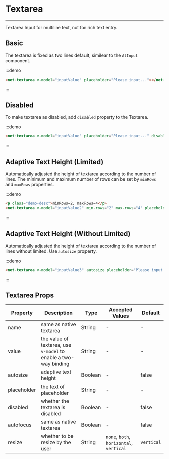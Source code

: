 
# Textarea

----

Textarea Input for multiline text, not for rich text entry.

## Basic

The textarea is fixed as two lines default, similear to the `AtInput` component.

:::demo
```html
<net-textarea v-model="inputValue" placeholder="Please input..."></net-textarea>
```
:::

## Disabled

To make textarea as disabled, add `disabled` property to the Textarea.

:::demo
```html
<net-textarea v-model="inputValue" placeholder="Please input..." disabled></net-textarea>
```
:::

## Adaptive Text Height (Limited)

Automatically adjusted the height of textarea according to the number of lines. The minimum and maximum number of rows can be set by `minRows` and `maxRows` properties.

:::demo
```html
<p class="demo-desc">minRows=2, maxRows=4</p>
<net-textarea v-model="inputValue2" min-rows="2" max-rows="4" placeholder="Please input multiline text..."></net-textarea>
```
:::

## Adaptive Text Height (Without Limited)

Automatically adjusted the height of textarea according to the number of lines without limited. Use `autosize` property.

:::demo
```html
<net-textarea v-model="inputValue3" autosize placeholder="Please input multiline text..."></net-textarea>
```
:::

## Textarea Props

| Property      | Description          | Type      | Accepted Values                           | Default  |
|---------- |-------------- |---------- |--------------------------------  |-------- |
| name | same as native textarea | String | - | - |
| value | the value of textarea, use `v-model` to enable a two-way binding | String | - | - |
| autosize | adaptive text height | Boolean | - | false |
| placeholder | the text of placeholder | String | - | - |
| disabled | whether the textarea is disabled | Boolean | - | false |
| autofocus | same as native textarea | Boolean | - | false |
| resize | whether to be resize by the user | String | `none`, `both`, `horizontal`, `vertical`  | `vertical` |

<script>
export default {
  data() {
    return {
      inputValue: '',
      inputValue2: '',
      inputValue3: ''
    }
  }
}
</script>

<style lang="scss" scoped>
  .net-textarea {
    & + .net-textarea {
      margin-top: 15px;
    }
  }
</style>
